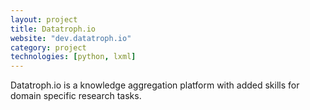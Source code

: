 ```yaml
---
layout: project
title: Datatroph.io
website: "dev.datatroph.io"
category: project
technologies: [python, lxml]
---
```



Datatroph.io is a knowledge aggregation platform with added skills for domain specific research
tasks.
